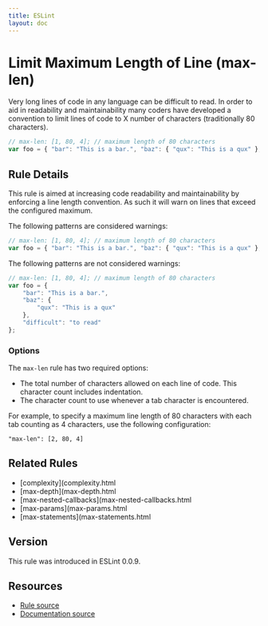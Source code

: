 ```yaml
---
title: ESLint
layout: doc
---
```

<!-- Note: No pull requests accepted for this file. See README.md in the root directory for details. -->
# Limit Maximum Length of Line (max-len)

Very long lines of code in any language can be difficult to read. In order to aid in readability and maintainability many coders have developed a convention to limit lines of code to X number of characters (traditionally 80 characters).

```js
// max-len: [1, 80, 4]; // maximum length of 80 characters
var foo = { "bar": "This is a bar.", "baz": { "qux": "This is a qux" }, "difficult": "to read" }; // too long
```

## Rule Details

This rule is aimed at increasing code readability and maintainability by enforcing a line length convention. As such it will warn on lines that exceed the configured maximum.

The following patterns are considered warnings:

```js
// max-len: [1, 80, 4]; // maximum length of 80 characters
var foo = { "bar": "This is a bar.", "baz": { "qux": "This is a qux" }, "difficult": "to read" }; // too long
```

The following patterns are not considered warnings:

```js
// max-len: [1, 80, 4]; // maximum length of 80 characters
var foo = {
    "bar": "This is a bar.",
    "baz": {
        "qux": "This is a qux"
    },
    "difficult": "to read"
};
```

### Options

The `max-len` rule has two required options:

* The total number of characters allowed on each line of code. This character count includes indentation.
* The character count to use whenever a tab character is encountered.

For example, to specify a maximum line length of 80 characters with each tab counting as 4 characters, use the following configuration:

```
"max-len": [2, 80, 4]
```


## Related Rules

* [complexity](complexity.html
* [max-depth](max-depth.html
* [max-nested-callbacks](max-nested-callbacks.html
* [max-params](max-params.html
* [max-statements](max-statements.html

## Version

This rule was introduced in ESLint 0.0.9.

## Resources

* [Rule source](https://github.com/eslint/eslint/tree/master/lib/rules/max-len.js)
* [Documentation source](https://github.com/eslint/eslint/tree/master/docs/rules/max-len.md)
